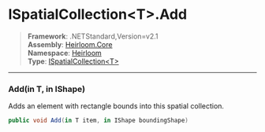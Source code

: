 # ISpatialCollection\<T>.Add

> **Framework**: .NETStandard,Version=v2.1  
> **Assembly**: [Heirloom.Core][0]  
> **Namespace**: [Heirloom][0]  
> **Type**: [ISpatialCollection\<T>][1]  

--------------------------------------------------------------------------------

### Add(in T, in IShape)

Adds an element with rectangle bounds into this spatial collection.

```cs
public void Add(in T item, in IShape boundingShape)
```

[0]: ..\Heirloom.Core.md
[1]: Heirloom.ISpatialCollection[T].md
